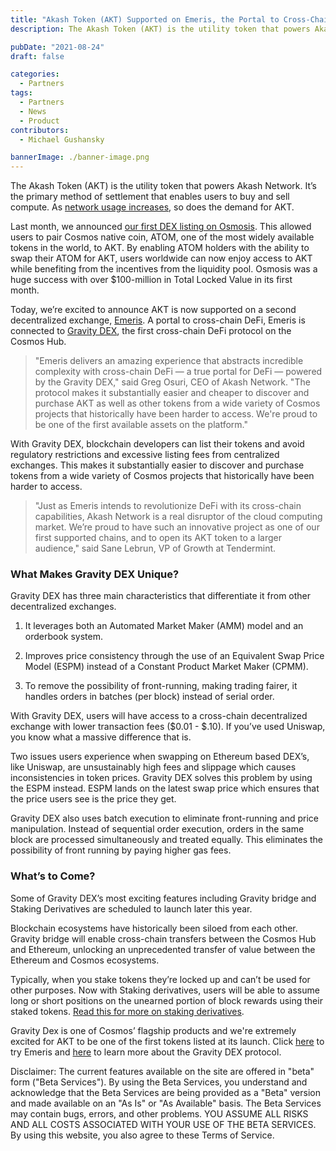```yaml
---
title: "Akash Token (AKT) Supported on Emeris, the Portal to Cross-Chain DeFi"
description: The Akash Token (AKT) is the utility token that powers Akash Network. It’s the primary method of settlement that enables users to buy and sell compute.

pubDate: "2021-08-24"
draft: false

categories:
  - Partners
tags:
  - Partners
  - News
  - Product
contributors:
  - Michael Gushansky

bannerImage: ./banner-image.png
---
```

The Akash Token (AKT) is the utility token that powers Akash Network. It’s the primary method of settlement that enables users to buy and sell compute. As [network usage increases](https://akashlytics.com/), so does the demand for AKT.

Last month, we announced [our first DEX listing on Osmosis](https://akash.network/blog/akt-token-launches-on-osmosis-the-first-decentralized-exchange-for-cosmos). This allowed users to pair Cosmos native coin, ATOM, one of the most widely available tokens in the world, to AKT. By enabling ATOM holders with the ability to swap their ATOM for AKT, users worldwide can now enjoy access to AKT while benefiting from the incentives from the liquidity pool. Osmosis was a huge success with over $100-million in Total Locked Value in its first month. 

Today, we’re excited to announce AKT is now supported on a second decentralized exchange, [Emeris](https://emeris.com/). A portal to cross-chain DeFi, Emeris is connected to [Gravity DEX](https://cosmos.network/gravity-dex/), the first cross-chain DeFi protocol on the Cosmos Hub.

> "Emeris delivers an amazing experience that abstracts incredible complexity with cross-chain DeFi — a true portal for DeFi — powered by the Gravity DEX," said Greg Osuri, CEO of Akash Network. "The protocol makes it substantially easier and cheaper to discover and purchase AKT as well as other tokens from a wide variety of Cosmos projects that historically have been harder to access. We're proud to be one of the first available assets on the platform."

With Gravity DEX, blockchain developers can list their tokens and avoid regulatory restrictions and excessive listing fees from centralized exchanges. This makes it substantially easier to discover and purchase tokens from a wide variety of Cosmos projects that historically have been harder to access. 

> "Just as Emeris intends to revolutionize DeFi with its cross-chain capabilities, Akash Network is a real disruptor of the cloud computing market. We’re proud to have such an innovative project as one of our first supported chains, and to open its AKT token to a larger audience," said Sane Lebrun, VP of Growth at Tendermint.

### **What Makes Gravity DEX Unique?**

Gravity DEX has three main characteristics that differentiate it from other decentralized exchanges. 

1.  It leverages both an Automated Market Maker (AMM) model and an orderbook system.
    
2.  Improves price consistency through the use of an Equivalent Swap Price Model (ESPM) instead of a Constant Product Market Maker (CPMM). 
    
3.  To remove the possibility of front-running, making trading fairer, it handles orders in batches (per block) instead of serial order.
    

With Gravity DEX, users will have access to a cross-chain decentralized exchange with lower transaction fees ($0.01 - $.10). If you’ve used Uniswap, you know what a massive difference that is. 

Two issues users experience when swapping on Ethereum based DEX’s, like Uniswap, are unsustainably high fees and slippage which causes inconsistencies in token prices. Gravity DEX solves this problem by using the ESPM instead. ESPM lands on the latest swap price which ensures that the price users see is the price they get. 

Gravity DEX also uses batch execution to eliminate front-running and price manipulation. Instead of sequential order execution, orders in the same block are processed simultaneously and treated equally. This eliminates the possibility of front running by paying higher gas fees. 

### **What’s to Come?**

Some of Gravity DEX’s most exciting features including Gravity bridge and Staking Derivatives are scheduled to launch later this year. 

Blockchain ecosystems have historically been siloed from each other. Gravity bridge will enable cross-chain transfers between the Cosmos Hub and Ethereum, unlocking an unprecedented transfer of value between the Ethereum and Cosmos ecosystems. 

Typically, when you stake tokens they’re locked up and can’t be used for other purposes. Now with Staking derivatives, users will be able to assume long or short positions on the unearned portion of block rewards using their staked tokens. [Read this for more on staking derivatives](https://github.com/cosmosdevs/atom2021). 

Gravity Dex is one of Cosmos’ flagship products and we're extremely excited for AKT to be one of the first tokens listed at its launch. Click [here](https://emeris.com/) to try Emeris and [here](https://cosmos.network/gravity-dex/) to learn more about the Gravity DEX protocol. 

Disclaimer: The current features available on the site are offered in "beta" form ("Beta Services"). By using the Beta Services, you understand and acknowledge that the Beta Services are being provided as a "Beta" version and made available on an "As Is" or "As Available" basis. The Beta Services may contain bugs, errors, and other problems. YOU ASSUME ALL RISKS AND ALL COSTS ASSOCIATED WITH YOUR USE OF THE BETA SERVICES. By using this website, you also agree to these Terms of Service.